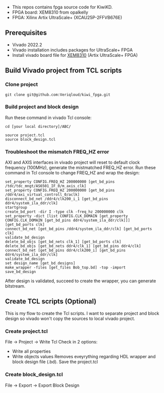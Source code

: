 - This repos contains fpga source code for KiwiKD.
- FPGA board: XEM8310 from opalkelly
- FPGA: Xilinx Artix UltraScale+ (XCAU25P-2FFVB676E)
## Prerequisites
- Vivado 2022.2
- Vivado installation includes packages for UltraScale+ FPGA
- Install vivado board file for [XEM8310](https://docs.opalkelly.com/xem8310/vivado-board-file/) (Artix UltraScale+ FPGA)
## Build Vivado project from TCL scripts
### Clone project
```
git clone git@github.com:Veriqloud/kiwi_fpga.git
```
### Build project and block design 
Run these command in vivado Tcl console:
```
cd [your local directory]/ABC/
```
```
source project.tcl
source block_design.tcl
```
### Troubleshoot the mismatch FREQ_HZ error
AXI and AXIS interfaces in vivado project will reset to default clock frequency (100MHz), generate the mistmatched FREQ_HZ error.
Run these command in Tcl console to change FREQ_HZ and wrap the design:
```
set_property CONFIG.FREQ_HZ 200000000 [get_bd_pins /tdc/tdc_mngt/AS6501_IF_0/m_axis_clk]
set_property CONFIG.FREQ_HZ 200000000 [get_bd_pins /ddr4/axi_virtual_controll_0/aclk]
disconnect_bd_net /ddr4/clk200_i_1 [get_bd_pins ddr4/system_ila_ddr/clk]
startgroup
create_bd_port -dir I -type clk -freq_hz 200000000 clk
set_property -dict [list CONFIG.CLK_DOMAIN [get_property CONFIG.CLK_DOMAIN [get_bd_pins ddr4/system_ila_ddr/clk]]] [get_bd_ports clk]
connect_bd_net [get_bd_pins /ddr4/system_ila_ddr/clk] [get_bd_ports clk]
validate_bd_design
delete_bd_objs [get_bd_nets clk_1] [get_bd_ports clk]
delete_bd_objs [get_bd_nets ddr4/clk_1] [get_bd_pins ddr4/clk]
connect_bd_net [get_bd_pins ddr4/clk200_i] [get_bd_pins ddr4/system_ila_ddr/clk]
validate_bd_design
set design_name [get_bd_designs]
make_wrapper -files [get_files Bob_top.bd] -top -import
save_bd_design
```
After design is validated, succeed to create the wrapper, you can generate bitstream.
## Create TCL scripts (Optional)
This is my flow to create the Tcl scripts. I want to separate project and block design so vivado won't copy the sources to local vivado project.
### Create project.tcl
File -> Project -> Write Tcl
Check in 2 options:
- Write all properties
- Write objects values
Removes eveyrything regarding HDL wrapper and block design file (.bd). Save the project.tcl
### Create block_design.tcl
File -> Export -> Export Block Design

